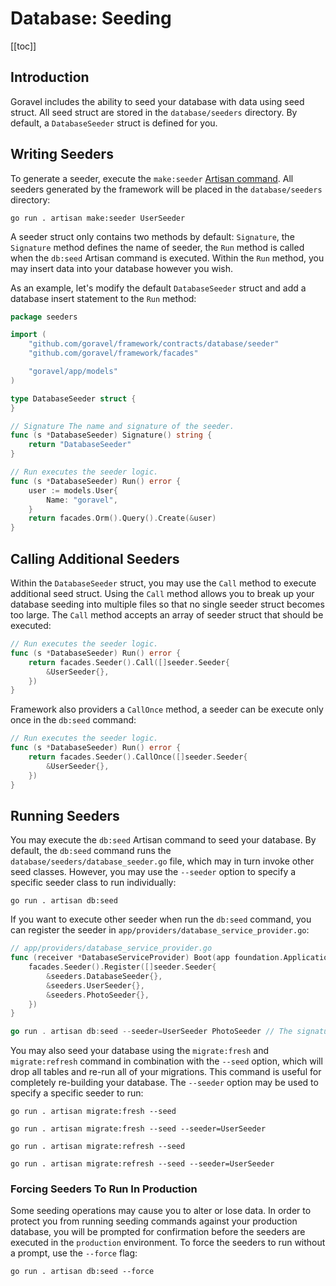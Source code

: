 # Database: Seeding

[[toc]]

## Introduction

Goravel includes the ability to seed your database with data using seed struct. All seed struct are stored in the `database/seeders` directory. By default, a `DatabaseSeeder` struct is defined for you. 

## Writing Seeders

To generate a seeder, execute the `make:seeder` [Artisan command](../digging-deeper/artisan-console.md). All seeders generated by the framework will be placed in the `database/seeders` directory:

```
go run . artisan make:seeder UserSeeder
```

A seeder struct only contains two methods by default: `Signature`, the `Signature` method defines the name of seeder, the `Run` method is called when the `db:seed` Artisan command is executed. Within the `Run` method, you may insert data into your database however you wish.

As an example, let's modify the default `DatabaseSeeder` struct and add a database insert statement to the `Run` method:

```go
package seeders

import (
	"github.com/goravel/framework/contracts/database/seeder"
	"github.com/goravel/framework/facades"

	"goravel/app/models"
)

type DatabaseSeeder struct {
}

// Signature The name and signature of the seeder.
func (s *DatabaseSeeder) Signature() string {
	return "DatabaseSeeder"
}

// Run executes the seeder logic.
func (s *DatabaseSeeder) Run() error {
	user := models.User{
		Name: "goravel",
	}
	return facades.Orm().Query().Create(&user)
}
```

## Calling Additional Seeders

Within the `DatabaseSeeder` struct, you may use the `Call` method to execute additional seed struct. Using the `Call` method allows you to break up your database seeding into multiple files so that no single seeder struct becomes too large. The `Call` method accepts an array of seeder struct that should be executed:

```go
// Run executes the seeder logic.
func (s *DatabaseSeeder) Run() error {
	return facades.Seeder().Call([]seeder.Seeder{
		&UserSeeder{},
	})
}
```

Framework also providers a `CallOnce` method, a seeder can be execute only once in the `db:seed` command:

```go
// Run executes the seeder logic.
func (s *DatabaseSeeder) Run() error {
	return facades.Seeder().CallOnce([]seeder.Seeder{
		&UserSeeder{},
	})
}
```

## Running Seeders

You may execute the `db:seed` Artisan command to seed your database. By default, the `db:seed` command runs the `database/seeders/database_seeder.go` file, which may in turn invoke other seed classes. However, you may use the `--seeder` option to specify a specific seeder class to run individually:

```
go run . artisan db:seed
```

If you want to execute other seeder when run the `db:seed` command, you can register the seeder in `app/providers/database_service_provider.go`:

```go
// app/providers/database_service_provider.go
func (receiver *DatabaseServiceProvider) Boot(app foundation.Application) {
	facades.Seeder().Register([]seeder.Seeder{
		&seeders.DatabaseSeeder{},
        &seeders.UserSeeder{},
        &seeders.PhotoSeeder{},
	})
}

go run . artisan db:seed --seeder=UserSeeder PhotoSeeder // The signature of seeder
```

You may also seed your database using the `migrate:fresh` and `migrate:refresh` command in combination with the `--seed` option, which will drop all tables and re-run all of your migrations. This command is useful for completely re-building your database. The `--seeder` option may be used to specify a specific seeder to run:

```
go run . artisan migrate:fresh --seed

go run . artisan migrate:fresh --seed --seeder=UserSeeder

go run . artisan migrate:refresh --seed

go run . artisan migrate:refresh --seed --seeder=UserSeeder
```

### Forcing Seeders To Run In Production

Some seeding operations may cause you to alter or lose data. In order to protect you from running seeding commands against your production database, you will be prompted for confirmation before the seeders are executed in the `production` environment. To force the seeders to run without a prompt, use the `--force` flag:

```
go run . artisan db:seed --force
```
